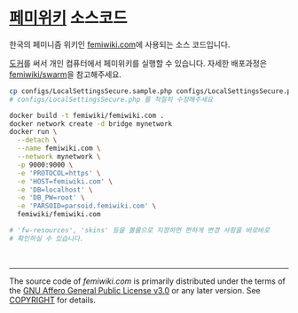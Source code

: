 [페미위키] 소스코드
========
한국의 페미니즘 위키인 [femiwiki.com]에 사용되는 소스 코드입니다.

[도커]를 써서 개인 컴퓨터에서 페미위키를 실행할 수 있습니다. 자세한 배포과정은
[femiwiki/swarm]을 참고해주세요.

```bash
cp configs/LocalSettingsSecure.sample.php configs/LocalSettingsSecure.php
# configs/LocalSettingsSecure.php 를 적절히 수정해주세요

docker build -t femiwiki/femiwiki.com .
docker network create -d bridge mynetwork
docker run \
  --detach \
  --name femiwiki.com \
  --network mynetwork \
  -p 9000:9000 \
  -e 'PROTOCOL=https' \
  -e 'HOST=femiwiki.com' \
  -e 'DB=localhost' \
  -e 'DB_PW=root' \
  -e 'PARSOID=parsoid.femiwiki.com' \
  femiwiki/femiwiki.com

# 'fw-resources', 'skins' 등을 볼륨으로 지정하면 편하게 변경 사항을 바로바로
# 확인하실 수 있습니다.
```

&nbsp;

--------

The source code of *femiwiki.com* is primarily distributed under the terms of
the [GNU Affero General Public License v3.0] or any later version. See
[COPYRIGHT] for details.

[페미위키]: https://femiwiki.com
[femiwiki.com]: https://femiwiki.com
[도커]: https://www.docker.com
[femiwiki/swarm]: https://github.com/femiwiki/swarm
[GNU Affero General Public License v3.0]: LICENSE
[COPYRIGHT]: COPYRIGHT
